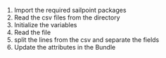 1. Import the required sailpoint packages
2. Read the csv files from the directory
3. Initialize the variables 
4. Read the file
5. split the lines from the csv and separate the fields
6. Update the attributes in the Bundle